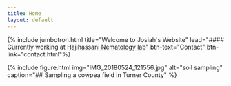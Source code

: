```yaml
---
title: Home
layout: default
---
```


<style>
    .jumbotron {
    background: url("sunn_hemp_edited.jpg") center center / cover no-repeat;
    background-color: transparent;
    color: white
    }
    .jumbotron h1{
    font-weight: 500;
    }
</style>

{% include jumbotron.html title="Welcome to Josiah's Website" lead="#### Currently working at [Hajihassani Nematology lab](https://site.caes.uga.edu/nema/)" btn-text="Contact" btn-link="contact.html"%}

{% include figure.html img="IMG_20180524_121556.jpg" alt="soil sampling" caption="## Sampling a cowpea field in Turner County" %}

